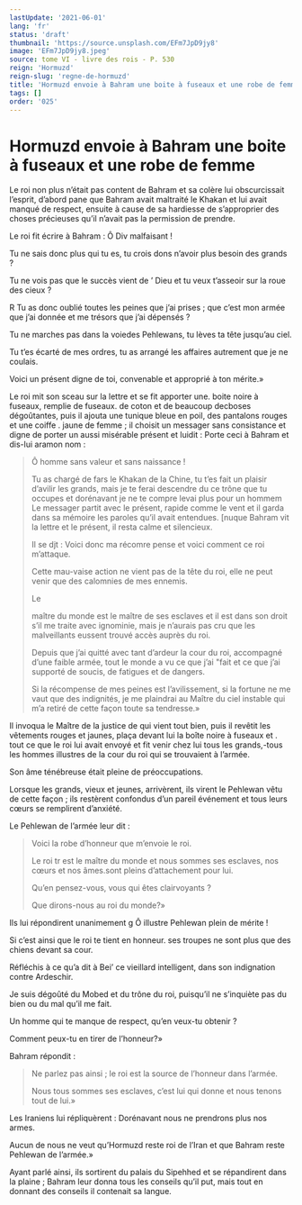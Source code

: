 ```yaml
---
lastUpdate: '2021-06-01'
lang: 'fr'
status: 'draft'
thumbnail: 'https://source.unsplash.com/EFm7JpD9jy8'
image: 'EFm7JpD9jy8.jpeg'
source: tome VI - livre des rois - P. 530
reign: 'Hormuzd'
reign-slug: 'regne-de-hormuzd'
title: 'Hormuzd envoie à Bahram une boite à fuseaux et une robe de femme | Le Livre des Rois | Shâhnâmeh'
tags: []
order: '025'
---
```


# Hormuzd envoie à Bahram une boite à fuseaux et une robe de femme

Le roi non plus n’était pas content de Bahram et sa colère lui obscurcissait l’esprit, d’abord pane que Bahram avait maltraité le Khakan et lui avait manqué de respect, ensuite à cause de sa hardiesse de s’approprier des choses précieuses qu’il n’avait pas la permission de prendre.

Le roi fit écrire à Bahram : Ô Div malfaisant !

Tu ne sais donc plus qui tu es, tu crois dons n’avoir plus besoin des grands ?

Tu ne vois pas que le succès vient de ’ Dieu et tu veux t’asseoir sur la roue des cieux ?

R Tu as donc oublié toutes les peines que j’ai prises ; que c’est mon armée que j’ai donnée et me trésors que j’ai dépensés ?

Tu ne marches pas dans la voiedes Pehlewans, tu lèves ta tête jusqu’au ciel.

Tu t’es écarté de mes ordres, tu as arrangé les affaires autrement que je ne coulais.

Voici un présent digne de toi, convenable et approprié à ton mérite.»

Le roi mit son sceau sur la lettre et se fit apporter une. boite noire à fuseaux, remplie de fuseaux. de coton et de beaucoup decboses dégoûtantes, puis il ajouta une tunique bleue en poil, des pantalons rouges et une coiffe
. jaune de femme ; il choisit un messager sans consistance et digne de porter un aussi misérable présent et luidit : Porte ceci à Bahram et dis-lui aramon nom :

> Ô homme sans valeur et sans naissance !
>
> Tu as chargé de fars le Khakan de la Chine, tu t’es fait un plaisir d’avilir les grands, mais je te ferai descendre du ce trône que tu occupes et dorénavant je ne te compre levai plus pour un hommem Le messager partit avec le présent, rapide comme le vent et il garda dans sa mémoire les paroles qu’il avait entendues.
[nuque Bahram vit la lettre et le présent, il resta calme et silencieux.
>
> Il se djt : Voici donc ma récomre pense et voici comment ce roi m’attaque.
>
> Cette mau-vaise action ne vient pas de la tête du roi, elle ne peut venir que des calomnies de mes ennemis.
>
> Le
>
> maître du monde est le maître de ses esclaves et il est dans son droit s’il me traite avec ignominie, mais je n’aurais pas cru que les malveillants eussent trouvé accès auprès du roi.
>
> Depuis que j’ai quitté avec tant d’ardeur la cour du roi, accompagné d’une faible armée, tout le monde a vu ce que j’ai
"fait et ce que j’ai supporté de soucis, de fatigues et de dangers.
>
> Si la récompense de mes peines est l’avilissement, si la fortune ne me vaut que des indignités, je me plaindrai au Maître du ciel instable qui m’a retiré de cette façon toute sa tendresse.»

Il invoqua le Maître de la justice de qui vient tout bien, puis il revêtit les vêtements rouges et jaunes, plaça devant lui la boîte noire à fuseaux et .
tout ce que le roi lui avait envoyé et fit venir chez lui tous les grands,-tous les hommes illustres de la cour du roi qui se trouvaient à l’armée.

Son âme ténébreuse était pleine de préoccupations.

Lorsque les grands, vieux et jeunes, arrivèrent, ils virent le Pehlewan vêtu de cette façon ; ils restèrent confondus d’un pareil événement et tous leurs cœurs se remplirent d’anxiété.

Le Pehlewan de l’armée leur dit :

> Voici la robe d’honneur que m’envoie le roi.
>
> Le roi tr est le maître du monde et nous sommes ses esclaves, nos cœurs et nos âmes.sont pleins d’attachement pour lui.
>
> Qu’en pensez-vous, vous qui êtes clairvoyants ?
>
> Que dirons-nous au roi du monde?»

Ils lui répondirent unanimement g Ô illustre Pehlewan plein de mérite !

Si c’est ainsi que le roi te tient en honneur. ses troupes ne sont plus que des chiens devant sa cour.

Réfléchis à ce qu’a dit à Bei’ ce vieillard intelligent, dans son indignation contre Ardeschir.

Je suis dégoûté du Mobed et du trône du roi, puisqu’il ne s’inquiète pas du bien ou du mal qu’il me fait.

Un homme qui te manque de respect, qu’en veux-tu obtenir ?

Comment peux-tu en tirer de l’honneur?»

Bahram répondit :

> Ne parlez pas ainsi ; le roi est la source de l’honneur dans l’armée.
>
> Nous tous sommes ses esclaves, c’est lui qui donne et nous tenons tout de lui.»

Les Iraniens lui répliquèrent : Dorénavant nous ne prendrons plus nos armes.

Aucun de nous ne veut qu’Hormuzd reste roi de l’Iran et que Bahram reste Pehlewan de l’armée.»

Ayant parlé ainsi, ils sortirent du palais du Sipehhed et se répandirent dans la plaine ; Bahram leur donna tous les conseils qu’il put, mais tout en donnant des conseils il contenait sa langue.
